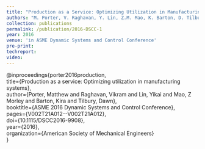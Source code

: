 ```yaml
---
title: "Production as a Service: Optimizing Utilization in Manufacturing Systems"
authors: "M. Porter, V. Raghavan, Y. Lin, Z.M. Mao, K. Barton, D. Tilbury"
collection: publications
permalink: /publication/2016-DSCC-1
year: 2016
venue: 'in ASME Dynamic Systems and Control Conference'
pre-print:
techreport:
video:
---
```

@inproceedings{porter2016production,<br>
  title={Production as a service: Optimizing utilization in manufacturing systems},<br>
  author={Porter, Matthew and Raghavan, Vikram and Lin, Yikai and Mao, Z Morley and Barton, Kira and Tilbury, Dawn},<br>
  booktitle={ASME 2016 Dynamic Systems and Control Conference},<br>
  pages={V002T21A012--V002T21A012},<br>
  doi={10.1115/DSCC2016-9908},<br>
  year={2016},<br>
  organization={American Society of Mechanical Engineers}<br>
}
